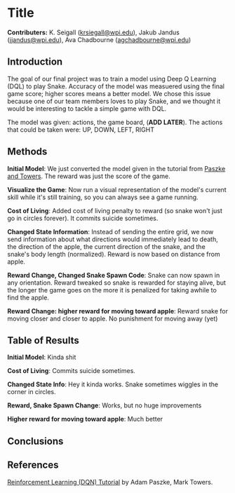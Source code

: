 # Title
**Contributers:** K. Seigall (krsiegall@wpi.edu), Jakub Jandus (jjandus@wpi.edu), Ava Chadbourne (agchadbourne@wpi.edu)

## Introduction

The goal of our final project was to train a model using Deep Q Learning (DQL) to play Snake. Accuracy of the model was measuered using the final game score; higher scores means a better model. We chose this issue because one of our team members loves to play Snake, and we thought it would be interesting to tackle a simple game with DQL.

The model was given: actions, the game board, (**ADD LATER**). The actions that could be taken were: UP, DOWN, LEFT, RIGHT

## Methods

**Initial Model**: We just converted the model given in the tutorial from [Paszke and Towers](https://pytorch.org/tutorials/intermediate/reinforcement_q_learning.html). The reward was just the score of the game.

**Visualize the Game**: Now run a visual representation of the model's current skill while it's still training, so you can always see a game running.

**Cost of Living**: Added cost of living penalty to reward (so snake won't just go in circles forever). It commits suicide sometimes.

**Changed State Information**: Instead of sending the entire grid, we now send information about what directions would immediately lead to death, the direction of the apple, the current direction of the snake, and the snake's body length (normalized). Reward is now based on distance from apple.

**Reward Change, Changed Snake Spawn Code**: Snake can now spawn in any orientation. Reward tweaked so snake is rewarded for staying alive, but the longer the game goes on the more it is penalized for taking awhile to find the apple.

**Reward Change: higher reward for moving toward apple**: Reward snake for moving closer and closer to apple. No punishment for moving away (yet)



## Table of Results
**Initial Model**: Kinda shit

**Cost of Living**: Commits suicide sometimes.

**Changed State Info**: Hey it kinda works. Snake sometimes wiggles in the corner in circles.

**Reward, Snake Spawn Change**: Works, but no huge improvements

**Higher reward for moving toward apple**: Much better

## Conclusions

## References
[Reinforcement Learning (DQN) Tutorial](https://pytorch.org/tutorials/intermediate/reinforcement_q_learning.html) by Adam Paszke, Mark Towers.

